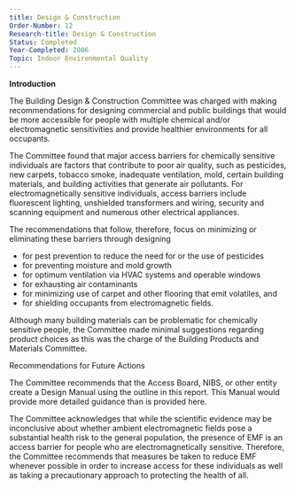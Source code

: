 ```yaml
---
title: Design & Construction
Order-Number: 12
Research-title: Design & Construction
Status: Completed
Year-Completed: 2006
Topic: Indoor Environmental Quality
---
```


**Introduction**

The Building Design & Construction Committee was charged with making recommendations for designing commercial and public buildings that would be more accessible for people with multiple chemical and/or electromagnetic sensitivities and provide healthier environments for all occupants.

The Committee found that major access barriers for chemically sensitive individuals are factors that contribute to poor air quality, such as pesticides, new carpets, tobacco smoke, inadequate ventilation, mold, certain building materials, and building activities that generate air pollutants. For electromagnetically sensitive individuals, access barriers include fluorescent lighting, unshielded transformers and wiring, security and scanning equipment and numerous other electrical appliances.

The recommendations that follow, therefore, focus on minimizing or eliminating these barriers through designing

-   for pest prevention to reduce the need for or the use of pesticides
-   for preventing moisture and mold growth
-   for optimum ventilation via HVAC systems and operable windows
-   for exhausting air contaminants
-   for minimizing use of carpet and other flooring that emit volatiles, and
-   for shielding occupants from electromagnetic fields.

Although many building materials can be problematic for chemically sensitive people, the Committee made minimal suggestions regarding product choices as this was the charge of the Building Products and Materials Committee.

Recommendations for Future Actions

The Committee recommends that the Access Board, NIBS, or other entity create a Design Manual using the outline in this report. This Manual would provide more detailed guidance than is provided here.

The Committee acknowledges that while the scientific evidence may be inconclusive about whether ambient electromagnetic fields pose a substantial health risk to the general population, the presence of EMF is an access barrier for people who are electromagnetically sensitive. Therefore, the Committee recommends that measures be taken to reduce EMF whenever possible in order to increase access for these individuals as well as taking a precautionary approach to protecting the health of all.
